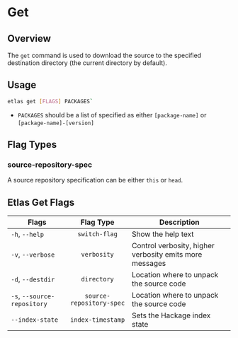 # Get

## Overview

The `get` command is used to download the source to the specified destination directory (the current directory by default).

## Usage

```sh
etlas get [FLAGS] PACKAGES`
```

- `PACKAGES` should be a list of specified as either `[package-name]` or `[package-name]-[version]`

## Flag Types

### source-repository-spec

A source repository specification can be either `this` or `head`.

## Etlas Get Flags

| Flags                        | Flag Type                      | Description                                             |
| ---------------------------- | :----------------------------: | ----------------------------------------------------    |
| `-h`, `--help`               | `switch-flag`                  | Show the help text                                      |
| `-v`, `--verbose`            | `verbosity`                    | Control verbosity, higher verbosity emits more messages |
| `-d`, `--destdir`            | `directory`                    | Location where to unpack the source code                |
| `-s`, `--source-repository`  | `source-repository-spec`       | Location where to unpack the source code                |
| `--index-state`              | `index-timestamp`              | Sets the Hackage index state                            |
